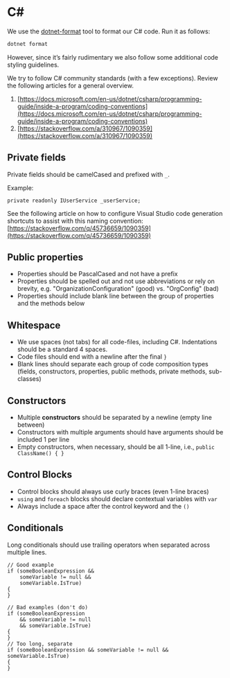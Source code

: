# C&#35;

We use the [dotnet-format](https://github.com/dotnet/format) tool to format our C# code. Run it as follows:

```csharp
dotnet format
```

However, since it’s fairly rudimentary we also follow some additional code styling guidelines.

We try to follow C# community standards (with a few exceptions). Review the following articles for a general overview.

1.  [https://docs.microsoft.com/en-us/dotnet/csharp/programming-guide/inside-a-program/coding-conventions](https://docs.microsoft.com/en-us/dotnet/csharp/programming-guide/inside-a-program/coding-conventions)
2.  [https://stackoverflow.com/a/310967/1090359](https://stackoverflow.com/a/310967/1090359)

## Private fields

Private fields should be camelCased and prefixed with `_`.

Example:

```
private readonly IUserService _userService;
```

See the following article on how to configure Visual Studio code generation shortcuts to assist with this naming convention: [https://stackoverflow.com/q/45736659/1090359](https://stackoverflow.com/q/45736659/1090359)

## Public properties

- Properties should be PascalCased and not have a prefix
- Properties should be spelled out and not use abbreviations or rely on brevity, e.g. "OrganizationConfiguration" (good) vs. "OrgConfig" (bad)
- Properties should include blank line between the group of properties and the methods below

## Whitespace

- We use spaces (not tabs) for all code-files, including C#. Indentations should be a standard 4 spaces.
- Code files should end with a newline after the final `}`
- Blank lines should separate each group of code composition types (fields, constructors, properties, public methods, private methods, sub-classes)

## Constructors

- Multiple **constructors** should be separated by a newline (empty line between)
- Constructors with multiple arguments should have arguments should be included 1 per line
- Empty constructors, when necessary, should be all 1-line, i.e., `public ClassName() { }`

## Control Blocks

- Control blocks should always use curly braces (even 1-line braces)
- `using` and `foreach` blocks should declare contextual variables with `var`
- Always include a space after the control keyword and the `()`

## Conditionals

Long conditionals should use trailing operators when separated across multiple lines.

```
// Good example
if (someBooleanExpression &&
    someVariable != null &&
    someVariable.IsTrue)
{
}

// Bad examples (don't do)
if (someBooleanExpression
    && someVariable != null
    && someVariable.IsTrue)
{
}
// Too long, separate
if (someBooleanExpression && someVariable != null && someVariable.IsTrue)
{
}
```
